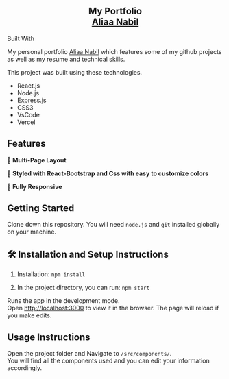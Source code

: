 <h2 align="center">
  My Portfolio <br/>
  <a href="https://aliaanabil305-github-io-aliaanabil305.vercel.app/" target="_blank">Aliaa Nabil</a>
</h2>

Built With

 My personal portfolio <a href="https://aliaanabil305-github-io-aliaanabil305.vercel.app/" target="_blank">Aliaa Nabil</a> which features some of my github projects as well as my resume and technical skills.<br/> 

This project was built using these technologies.

- React.js
- Node.js
- Express.js
- CSS3
- VsCode
- Vercel

## Features

**📖 Multi-Page Layout**

**🎨 Styled with React-Bootstrap and Css with easy to customize colors**

**📱 Fully Responsive**

## Getting Started

Clone down this repository. You will need `node.js` and `git` installed globally on your machine.

## 🛠 Installation and Setup Instructions

1. Installation: `npm install`

2. In the project directory, you can run: `npm start`

Runs the app in the development mode.\
Open [http://localhost:3000](http://localhost:3000) to view it in the browser.
The page will reload if you make edits.

## Usage Instructions

Open the project folder and Navigate to `/src/components/`. <br/>
You will find all the components used and you can edit your information accordingly.

